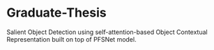 # Graduate-Thesis
Salient Object Detection using self-attention-based Object Contextual Representation built on top of PFSNet model.
